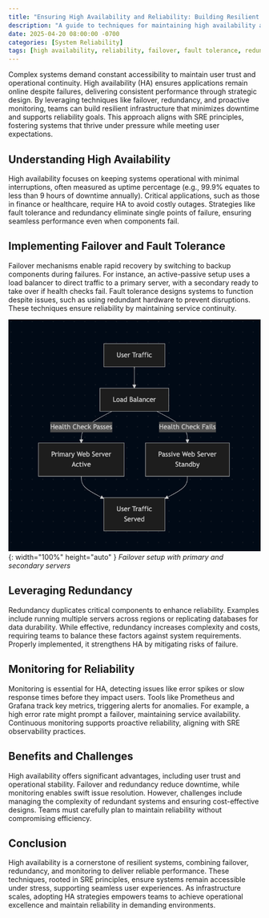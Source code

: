 ```yaml
---
title: "Ensuring High Availability and Reliability: Building Resilient Systems"
description: "A guide to techniques for maintaining high availability and reliability in system operations."
date: 2025-04-20 08:00:00 -0700
categories: [System Reliability]
tags: [high availability, reliability, failover, fault tolerance, redundancy, monitoring, prometheus, grafana, system design, capacity planning]
---
```


Complex systems demand constant accessibility to maintain user trust and operational continuity. High availability (HA) ensures applications remain online despite failures, delivering consistent performance through strategic design. By leveraging techniques like failover, redundancy, and proactive monitoring, teams can build resilient infrastructure that minimizes downtime and supports reliability goals. This approach aligns with SRE principles, fostering systems that thrive under pressure while meeting user expectations.

## Understanding High Availability
High availability focuses on keeping systems operational with minimal interruptions, often measured as uptime percentage (e.g., 99.9% equates to less than 9 hours of downtime annually). Critical applications, such as those in finance or healthcare, require HA to avoid costly outages. Strategies like fault tolerance and redundancy eliminate single points of failure, ensuring seamless performance even when components fail.

## Implementing Failover and Fault Tolerance
Failover mechanisms enable rapid recovery by switching to backup components during failures. For instance, an active-passive setup uses a load balancer to direct traffic to a primary server, with a secondary ready to take over if health checks fail. Fault tolerance designs systems to function despite issues, such as using redundant hardware to prevent disruptions. These techniques ensure reliability by maintaining service continuity.

![Desktop View](/assets/img/posts/20250420/failover.png){: width="100%" height="auto" }
_Failover setup with primary and secondary servers_

## Leveraging Redundancy
Redundancy duplicates critical components to enhance reliability. Examples include running multiple servers across regions or replicating databases for data durability. While effective, redundancy increases complexity and costs, requiring teams to balance these factors against system requirements. Properly implemented, it strengthens HA by mitigating risks of failure.

## Monitoring for Reliability
Monitoring is essential for HA, detecting issues like error spikes or slow response times before they impact users. Tools like Prometheus and Grafana track key metrics, triggering alerts for anomalies. For example, a high error rate might prompt a failover, maintaining service availability. Continuous monitoring supports proactive reliability, aligning with SRE observability practices.

## Benefits and Challenges
High availability offers significant advantages, including user trust and operational stability. Failover and redundancy reduce downtime, while monitoring enables swift issue resolution. However, challenges include managing the complexity of redundant systems and ensuring cost-effective designs. Teams must carefully plan to maintain reliability without compromising efficiency.

## Conclusion
High availability is a cornerstone of resilient systems, combining failover, redundancy, and monitoring to deliver reliable performance. These techniques, rooted in SRE principles, ensure systems remain accessible under stress, supporting seamless user experiences. As infrastructure scales, adopting HA strategies empowers teams to achieve operational excellence and maintain reliability in demanding environments.
